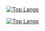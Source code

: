 [![Top Langs](https://github-readme-stats.vercel.app/api/top-langs/?username=omochi1224
)](https://github.com/anuraghazra/github-readme-stats)

[![Top Langs](https://github-readme-stats.vercel.app/api/top-langs/?username=omochi1224
)](https://github.com/anuraghazra/github-readme-stats)

